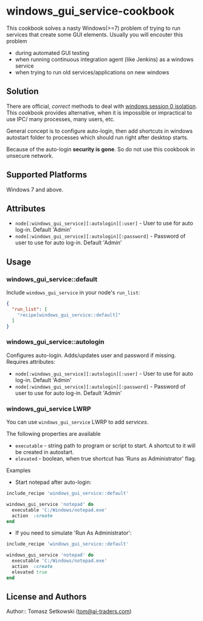 # windows_gui_service-cookbook

This cookbook solves a nasty Windows(>=7) problem of trying to run services that create some GUI elements. Usually you will encouter this problem
 * during automated GUI testing
 * when running continuous integration agent (like Jenkins) as a windows service
 * when trying to run old services/applications on new windows

## Solution

There are official, *correct* methods to deal with [windows session 0 isolation](https://msdn.microsoft.com/en-us/library/windows/hardware/dn653293%28v=vs.85%29.aspx). This cookbook provides alternative, when it is impossible or impractical to use IPC/ many processes, many users, etc.

General concept is to configure auto-login, then add shortcuts in windows autostart folder to processes which should run right after desktop starts.

Because of the auto-login **security is gone**. So do not use this cookbook in unsecure network.

## Supported Platforms

Windows 7 and above.

## Attributes

 * `node[:windows_gui_service][:autologin][:user]` - User to use for auto log-in. Default 'Admin'
 * `node[:windows_gui_service][:autologin][:password]` - Password of user to use for auto log-in. Default 'Admin'

## Usage

### windows_gui_service::default

Include `windows_gui_service` in your node's `run_list`:

```json
{
  "run_list": [
    "recipe[windows_gui_service::default]"
  ]
}
```

### windows_gui_service::autologin

Configures auto-login. Adds/updates user and password if missing. 
Requires attributes:
 * `node[:windows_gui_service][:autologin][:user]` - User to use for auto log-in. Default 'Admin'
 * `node[:windows_gui_service][:autologin][:password]` - Password of user to use for auto log-in. Default 'Admin'

### windows_gui_service LWRP

You can use `windows_gui_service` LWRP to add *services*.

The following properties are available
 * `executable` - string path to program or script to start. A shortcut to it will be created in autostart.
 * `elevated` - boolean, when true shortcut has 'Runs as Administrator' flag.

Examples

 * Start notepad after auto-login:
```ruby
include_recipe 'windows_gui_service::default'

windows_gui_service 'notepad' do
  executable 'C:/Windows/notepad.exe'
  action  :create
end
```

 * If you need to simulate 'Run As Administrator':
```ruby
include_recipe 'windows_gui_service::default'

windows_gui_service 'notepad' do
  executable 'C:/Windows/notepad.exe'
  action  :create
  elevated true
end
```

## License and Authors

Author:: Tomasz Setkowski (<tom@ai-traders.com>)
